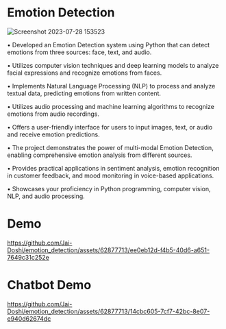 # Emotion Detection

![Screenshot 2023-07-28 153523](https://github.com/Jai-Doshi/emotion_detection/assets/62877713/77efd550-ddac-4759-9cc9-60c38c1dd3a7)

•	Developed an Emotion Detection system using Python that can detect emotions from three sources: face, text, and audio.

•	Utilizes computer vision techniques and deep learning models to analyze facial expressions and recognize emotions from faces.

•	Implements Natural Language Processing (NLP) to process and analyze textual data, predicting emotions from written content.

•	Utilizes audio processing and machine learning algorithms to recognize emotions from audio recordings.

•	Offers a user-friendly interface for users to input images, text, or audio and receive emotion predictions.

•	The project demonstrates the power of multi-modal Emotion Detection, enabling comprehensive emotion analysis from different sources.

•	Provides practical applications in sentiment analysis, emotion recognition in customer feedback, and mood monitoring in voice-based applications.

•	Showcases your proficiency in Python programming, computer vision, NLP, and audio processing.

# Demo
https://github.com/Jai-Doshi/emotion_detection/assets/62877713/ee0eb12d-f4b5-40d6-a651-7649c31c252e

# Chatbot Demo
https://github.com/Jai-Doshi/emotion_detection/assets/62877713/14cbc605-7cf7-42bc-8e07-e940d62674dc
